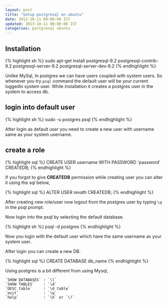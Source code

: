 ```yaml
---
layout: post
title: "Setup postgresql on ubuntu"
date: 2013-10-11 00:00:00 IST
updated: 2013-10-11 00:00:00 IST
categories: postgresql ubuntu
---
```


## Installation

{% highlight sh %}
sudo apt-get install postgresql-9.2 postgresql-contrib-9.2 
postgresql-server-9.2 postgresql-server-dev-9.2
{% endhighlight %}

Unlike MySql, In postgres we can have users coupled with system users. So whenever you try `psql` command the default user will be your current loggedin system user. While installation it creates a postgres user in the system to access db.

## login into default user
{% highlight sh %}
sudo -u postgres psql
{% endhighlight %}

After login as default user you need to create a new user with username same as your system username.

## create a role
{% highlight sql %}
CREATE USER username WITH PASSWORD 'password' CREATEDB;
{% endhighlight %}

If you forgot to give **CREATEDB** permission while creating user you can alter it using the sql below,

{% highlight sql %}
ALTER USER revath CREATEDB;
{% endhighlight %}

After creating new role/user now logout from the postgres user by typing `\q` in the psql prompt.

Now login into the psql by selecting the default database.

{% highlight sh %}
psql -d postgres
{% endhighlight %}

Now you login with the default user which have the same username as your system user.

After login you can create a new DB.

{% highlight sql %}
CREATE DATABASE db_name
{% endhighlight %}

Using postgres is a bit different from using Mysql, 

    `SHOW DATABASES` : `\l`  
    `SHOW TABLES`    : `\d`  
    `DESC table`     : `\d table`  
    `exit`           : `\q`  
    `help`           : `\h` or `\?`  